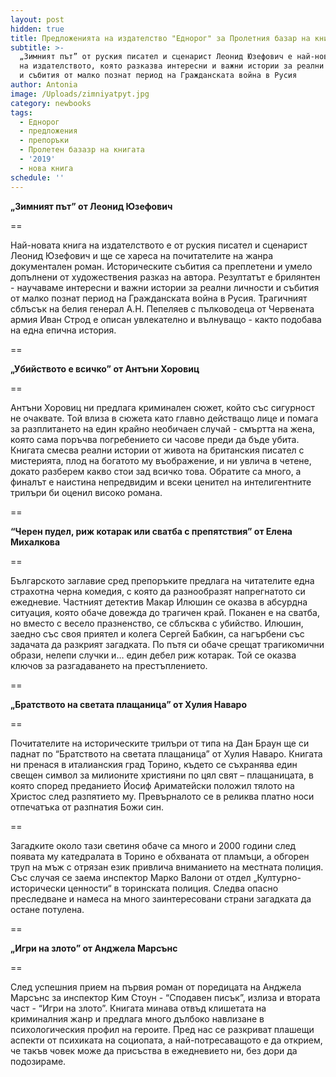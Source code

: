 ```yaml
---
layout: post
hidden: true
title: Предложенията на издателство "Еднорог" за Пролетния базар на книгата 2019
subtitle: >-
  „Зимният път” от руския писател и сценарист Леонид Юзефович е най-новата книга
  на издателството, която разказва интересни и важни истории за реални личности
  и събития от малко познат период на Гражданската война в Русия
author: Antonia
image: /Uploads/zimniyatpyt.jpg
category: newbooks
tags:
  - Еднорог
  - предложения
  - препоръки
  - Пролетен базазр на книгата
  - '2019'
  - нова книга
schedule: ''
---
```

**„Зимният път” от Леонид Юзефович**

\==

Най-новата книга на издателството е от руския писател и сценарист Леонид Юзефович и ще се хареса на почитателите на жанра документален роман. Историческите събития са преплетени и умело допълнени от художествения разказ на автора. Резултатът е брилянтен - научаваме интересни и важни истории за реални личности и събития от малко познат период на Гражданската война в Русия. Трагичният сблъсък на белия генерал А.Н. Пепеляев с пълководеца от Червената армия Иван Строд е описан увлекателно и вълнуващо - както подобава на една епична история.

\==

**„Убийството е всичко” от Антъни Хоровиц**

\==

Антъни Хоровиц ни предлага криминален сюжет, който със сигурност не очаквате. Той влиза в сюжета като главно действащо лице и помага за разплитането на един крайно необичаен случай - смъртта на жена, която сама поръчва погребението си часове преди да бъде убита. Книгата смесва реални истории от живота на британския писател с мистерията, плод на богатото му въображение, и ни увлича в четене, докато разберем какво стои зад всичко това. Обратите са много, а финалът е наистина непредвидим и всеки ценител на интелигентните трилъри би оценил високо романа.

\==

**“Черен пудел, риж котарак или сватба с препятствия” от Елена Михалкова**

\==

Българското заглавие сред препоръките предлага на читателите една страхотна черна комедия, с която да разнообразят напрегнатото си ежедневие. Частният детектив Макар Илюшин се оказва в абсурдна ситуация, която обаче довежда до трагичен край. Поканен е на сватба, но вместо с весело празненство, се сблъсква с убийство. Илюшин, заедно със своя приятел и колега Сергей Бабкин, са нагърбени със задачата да разкрият загадката. По пътя си обаче срещат трагикомични образи, нелепи случки и… един дебел риж котарак. Той се оказва ключов за разгадаването на престъплението.

\==

**„Братството на светата плащаница” от Хулия Наваро**

\==

Почитателите на историческите трилъри от типа на Дан Браун ще си паднат по “Братството на светата плащаница” от Хулия Наваро. Книгата ни пренася в италианския град Торино, където се съхранява един свещен символ за милионите християни по цял свят – плащаницата, в която според преданието Йосиф Ариматейски положил тялото на Христос след разпятието му. Превърналото се в реликва платно носи отпечатъка от разпнатия Божи син. 

\==

Загадките около тази светиня обаче са много и 2000 години след появата му катедралата в Торино е обхваната от пламъци, а обгорен труп на мъж с отрязан език привлича вниманието на местната полиция. Със случая се заема инспектор Марко Валони от отдел „Културно-исторически ценности“ в торинската полиция. Следва опасно преследване и намеса на много заинтересовани страни загадката да остане потулена. 

\==

**„Игри на злото” от Анджела Марсънс**

\==

След успешния прием на първия роман от поредицата на Анджела Марсънс за инспектор Ким Стоун - “Сподавен писък”, излиза и втората част - “Игри на злото”. Книгата минава отвъд клишетата на криминалния жанр и предлага много дълбоко навлизане в психологическия профил на героите. Пред нас се разкриват плашещи аспекти от психиката на социопата, а най-потресаващото е да открием, че такъв човек може да присъства в ежедневието ни, без дори да подозираме.
